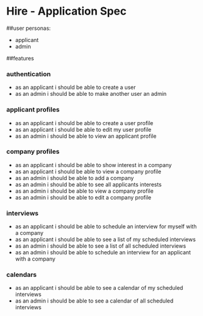 # Hire - Application Spec

##user personas:
- applicant
- admin

##features

### authentication
- as an applicant i should be able to create a user
- as an admin i should be able to make another user an admin

### applicant profiles
- as an applicant i should be able to create a user profile
- as an applicant i should be able to edit my user profile
- as an admin i should be able to view an applicant profile

### company profiles
- as an applicant i should be able to show interest in a company
- as an applicant i should be able to view a company profile
- as an admin i should be able to add a company
- as an admin i should be able to see all applicants interests
- as an admin i should be able to view a company profile
- as an admin i should be able to edit a company profile

### interviews
- as an applicant i should be able to schedule an interview for myself with a company
- as an applicant i should be able to see a list of my scheduled interviews
- as an admin i should be able to see a list of all scheduled interviews
- as an admin i should be able to schedule an interview for an applicant with a company

### calendars
- as an applicant i should be able to see a calendar of my scheduled interviews
- as an admin i should be able to see a calendar of all scheduled interviews





